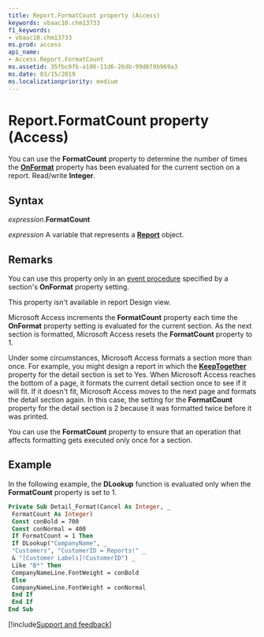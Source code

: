 ```yaml
---
title: Report.FormatCount property (Access)
keywords: vbaac10.chm13733
f1_keywords:
- vbaac10.chm13733
ms.prod: access
api_name:
- Access.Report.FormatCount
ms.assetid: 35fbc0fb-a106-11d6-26db-99d6f0b969a3
ms.date: 03/15/2019
ms.localizationpriority: medium
---
```



# Report.FormatCount property (Access)

You can use the **FormatCount** property to determine the number of times the **[OnFormat](Access.Section.OnFormat.md)** property has been evaluated for the current section on a report. Read/write **Integer**.


## Syntax

_expression_.**FormatCount**

_expression_ A variable that represents a **[Report](Access.Report.md)** object.


## Remarks

You can use this property only in an [event procedure](../access/Concepts/Settings/set-properties-by-using-visual-basic.md) specified by a section's **OnFormat** property setting.

This property isn't available in report Design view.

Microsoft Access increments the **FormatCount** property each time the **OnFormat** property setting is evaluated for the current section. As the next section is formatted, Microsoft Access resets the **FormatCount** property to 1.

Under some circumstances, Microsoft Access formats a section more than once. For example, you might design a report in which the **[KeepTogether](Access.Section.KeepTogether.md)** property for the detail section is set to Yes. When Microsoft Access reaches the bottom of a page, it formats the current detail section once to see if it will fit. If it doesn't fit, Microsoft Access moves to the next page and formats the detail section again. In this case, the setting for the **FormatCount** property for the detail section is 2 because it was formatted twice before it was printed.

You can use the **FormatCount** property to ensure that an operation that affects formatting gets executed only once for a section.


## Example

In the following example, the **DLookup** function is evaluated only when the **FormatCount** property is set to 1.

```vb
Private Sub Detail_Format(Cancel As Integer, _ 
 FormatCount As Integer) 
 Const conBold = 700 
 Const conNormal = 400 
 If FormatCount = 1 Then 
 If DLookup("CompanyName", _ 
 "Customers", "CustomerID = Reports!" _ 
 & "[Customer Labels]!CustomerID") _ 
 Like "B*" Then 
 CompanyNameLine.FontWeight = conBold 
 Else 
 CompanyNameLine.FontWeight = conNormal 
 End If 
 End If 
End Sub
```




[!include[Support and feedback](~/includes/feedback-boilerplate.md)]